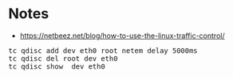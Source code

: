 # Notes

- https://netbeez.net/blog/how-to-use-the-linux-traffic-control/

<pre>
tc qdisc add dev eth0 root netem delay 5000ms
tc qdisc del root dev eth0
tc qdisc show  dev eth0
</pre>